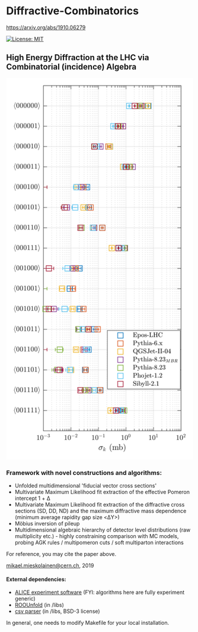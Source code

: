 # Diffractive-Combinatorics
https://arxiv.org/abs/1910.06279

[![License: MIT](https://img.shields.io/badge/License-MIT-yellow.svg)](https://opensource.org/licenses/MIT)

## High Energy Diffraction at the LHC via Combinatorial (incidence) Algebra

<img width="600px" src="figs/comb1.jpg">

### Framework with novel constructions and algorithms:

- Unfolded multidimensional 'fiducial vector cross sections'
- Multivariate Maximum Likelihood fit extraction of the effective Pomeron intercept 1 + &Delta;
- Multivariate Maximum Likelihood fit extraction of the diffractive cross sections (SD, DD, ND) and the maximum diffractive mass dependence (minimum average rapidity gap size <&Delta;Y>)
- Möbius inversion of pileup
- Multidimensional algebraic hierarchy of detector level distributions (raw multiplicity etc.) - highly constraining comparison with MC models, probing AGK rules / multipomeron cuts / soft multiparton interactions

For reference, you may cite the paper above.

mikael.mieskolainen@cern.ch, 2019


#### External dependencies:

- <a href="https://alice-doc.github.io/alice-analysis-tutorial/building/">ALICE experiment software</a> (FYI: algorithms here are fully experiment generic)
- <a href="http://hepunx.rl.ac.uk/~adye/software/unfold/RooUnfold.html">ROOUnfold</a> (in /libs)
- <a href="https://github.com/ben-strasser/fast-cpp-csv-parser">csv parser</a> (in /libs, BSD-3 license)

In general, one needs to modify Makefile for your local installation.
